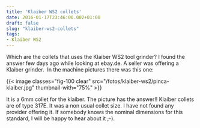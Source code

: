 ```yaml
---
title: 'Klaiber WS2 collets'
date: 2016-01-17T23:46:00.002+01:00
draft: false
slug: "klaiber-ws2-collets"
tags: 
- Klaiber WS2
---
```



Which are the collets that uses the Klaiber WS2 tool grinder? I found the answer few days ago while looking at ebay.de. A seller was offering a Klaiber grinder.  In the machine pictures there was this one:  
  


{{< image classes="fig-100 clear"  src="/fotos/klaiber-ws2/pinca-klaiber.jpg" thumbnail-with="75%" >}}

It is a 6mm collet for the klaiber. The picture has the answer!! Klaiber collets are of type 317E. It was a non usual collet size. I have not found any provider offering it. If somebody knows the nominal dimensions for this standard, I will be happy to hear about it ;-).
